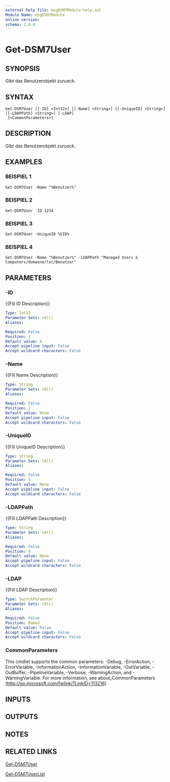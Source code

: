 ```yaml
---
external help file: msgDSM7Module-help.xml
Module Name: msgDSM7Module
online version:
schema: 2.0.0
---
```


# Get-DSM7User

## SYNOPSIS
Gibt das Benutzerobjekt zurueck.

## SYNTAX

```
Get-DSM7User [[-ID] <Int32>] [[-Name] <String>] [[-UniqueID] <String>] [[-LDAPPath] <String>] [-LDAP]
 [<CommonParameters>]
```

## DESCRIPTION
Gibt das Benutzerobjekt zurueck.

## EXAMPLES

### BEISPIEL 1
```
Get-DSM7User -Name "%Benutzer%"
```

### BEISPIEL 2
```
Get-DSM7User -ID 1234
```

### BEISPIEL 3
```
Get-DSM7User -UniqueID %SID%
```

### BEISPIEL 4
```
Get-DSM7User -Name "%Benutzer%" -LDAPPath "Managed Users & Computers/domaene/loc/Benutzer"
```

## PARAMETERS

### -ID
{{Fill ID Description}}

```yaml
Type: Int32
Parameter Sets: (All)
Aliases:

Required: False
Position: 1
Default value: 0
Accept pipeline input: False
Accept wildcard characters: False
```

### -Name
{{Fill Name Description}}

```yaml
Type: String
Parameter Sets: (All)
Aliases:

Required: False
Position: 2
Default value: None
Accept pipeline input: False
Accept wildcard characters: False
```

### -UniqueID
{{Fill UniqueID Description}}

```yaml
Type: String
Parameter Sets: (All)
Aliases:

Required: False
Position: 3
Default value: None
Accept pipeline input: False
Accept wildcard characters: False
```

### -LDAPPath
{{Fill LDAPPath Description}}

```yaml
Type: String
Parameter Sets: (All)
Aliases:

Required: False
Position: 4
Default value: None
Accept pipeline input: False
Accept wildcard characters: False
```

### -LDAP
{{Fill LDAP Description}}

```yaml
Type: SwitchParameter
Parameter Sets: (All)
Aliases:

Required: False
Position: Named
Default value: False
Accept pipeline input: False
Accept wildcard characters: False
```

### CommonParameters
This cmdlet supports the common parameters: -Debug, -ErrorAction, -ErrorVariable, -InformationAction, -InformationVariable, -OutVariable, -OutBuffer, -PipelineVariable, -Verbose, -WarningAction, and -WarningVariable.
For more information, see about_CommonParameters (http://go.microsoft.com/fwlink/?LinkID=113216).

## INPUTS

## OUTPUTS

## NOTES

## RELATED LINKS

[Get-DSM7User]()

[Get-DSM7UserList]()

